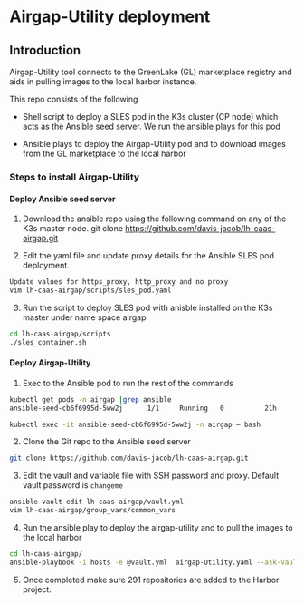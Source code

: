# Airgap-Utility deployment

##  Introduction

Airgap-Utility tool connects to the GreenLake (GL) marketplace registry and aids in pulling images to the local harbor instance.

This repo consists of the following

- Shell script to deploy a SLES pod in the K3s cluster (CP node)  which acts as the Ansible seed server. We run the ansible plays for this pod

- Ansible plays to deploy the Airgap-Utility pod and to download images from the GL marketplace to the local harbor


### Steps to install Airgap-Utility
####   Deploy Ansible seed server 
1.	Download the ansible repo using the following command on any of the K3s master node. git clone https://github.com/davis-jacob/lh-caas-airgap.git

2.	Edit the yaml file and update proxy details for the Ansible SLES pod deployment.
```bash
Update values for https_proxy, http_proxy and no proxy
vim lh-caas-airgap/scripts/sles_pod.yaml
```

3.	Run the script to deploy SLES pod with anisble installed on the K3s master under name space airgap
```bash
cd lh-caas-airgap/scripts
./sles_container.sh
```
#### Deploy Airgap-Utility 
1.	Exec to the Ansible pod to run the rest of the commands
```bash
kubectl get pods -n airgap |grep ansible
ansible-seed-cb6f6995d-5ww2j      1/1     Running   0          21h

kubectl exec -it ansible-seed-cb6f6995d-5ww2j -n airgap – bash
```
2.	Clone the Git repo to the Ansible seed server
```bash
git clone https://github.com/davis-jacob/lh-caas-airgap.git
```
3.	Edit the vault and variable file with SSH password and proxy.  Default vault password is `changeme`
```bash
ansible-vault edit lh-caas-airgap/vault.yml
vim lh-caas-airgap/group_vars/common_vars
```
4.	Run the ansible play to deploy the airgap-utility and to pull the images to the local harbor
```bash
cd lh-caas-airgap/
ansible-playbook -i hosts -e @vault.yml  airgap-Utility.yaml --ask-vault-pass
```
5.	Once completed make sure 291 repositories are added to the Harbor project.

